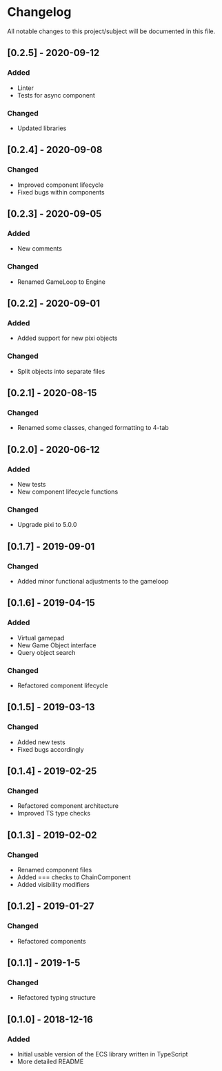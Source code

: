 # Changelog
All notable changes to this project/subject will be documented in this file.


## [0.2.5] - 2020-09-12
### Added
- Linter
- Tests for async component

### Changed
- Updated libraries 

## [0.2.4] - 2020-09-08
### Changed
- Improved component lifecycle
- Fixed bugs within components

## [0.2.3] - 2020-09-05
### Added
- New comments

### Changed
- Renamed GameLoop to Engine

## [0.2.2] - 2020-09-01
### Added
- Added support for new pixi objects

### Changed
- Split objects into separate files

## [0.2.1] - 2020-08-15
### Changed
- Renamed some classes, changed formatting to 4-tab

## [0.2.0] - 2020-06-12
### Added
- New tests
- New component lifecycle functions

### Changed
- Upgrade pixi to 5.0.0


## [0.1.7] - 2019-09-01
### Changed
- Added minor functional adjustments to the gameloop

## [0.1.6] - 2019-04-15
### Added
- Virtual gamepad
- New Game Object interface
- Query object search

### Changed
- Refactored component lifecycle

## [0.1.5] - 2019-03-13
### Changed
- Added new tests
- Fixed bugs accordingly 

## [0.1.4] - 2019-02-25
### Changed
- Refactored component architecture
- Improved TS type checks

## [0.1.3] - 2019-02-02
### Changed
- Renamed component files
- Added === checks to ChainComponent
- Added visibility modifiers

## [0.1.2] - 2019-01-27
### Changed
- Refactored components


## [0.1.1] - 2019-1-5
### Changed
- Refactored typing structure


## [0.1.0] - 2018-12-16
### Added
- Initial usable version of the ECS library written in TypeScript
- More detailed README
